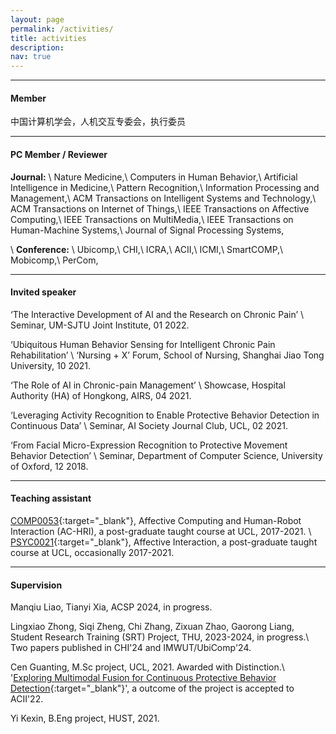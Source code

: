 ```yaml
---
layout: page
permalink: /activities/
title: activities
description:
nav: true
---
```

---

#### Member
中国计算机学会，人机交互专委会，执行委员

---

#### PC Member / Reviewer
**Journal:**
\\
Nature Medicine,\\
Computers in Human Behavior,\\
Artificial Intelligence in Medicine,\\
Pattern Recognition,\\
Information Processing and Management,\\
ACM Transactions on Intelligent Systems and Technology,\\
ACM Transactions on Internet of Things,\\
IEEE Transactions on Affective Computing,\\
IEEE Transactions on MultiMedia,\\
IEEE Transactions on Human-Machine Systems,\\
Journal of Signal Processing Systems,

\\
**Conference:**
\\
Ubicomp,\\
CHI,\\
ICRA,\\
ACII,\\
ICMI,\\
SmartCOMP,\\
Mobicomp,\\
PerCom,

---

#### Invited speaker
‘The Interactive Development of AI and the Research on Chronic Pain’ \\
Seminar, UM-SJTU Joint Institute, 01 2022.

‘Ubiquitous Human Behavior Sensing for Intelligent Chronic Pain Rehabilitation’ \\
‘Nursing + X’ Forum, School of Nursing, Shanghai Jiao Tong University, 10 2021.

‘The Role of AI in Chronic-pain Management’ \\
Showcase, Hospital Authority (HA) of Hongkong, AIRS, 04 2021.

‘Leveraging Activity Recognition to Enable Protective Behavior Detection in Continuous Data’ \\
Seminar, AI Society Journal Club, UCL, 02 2021.

‘From Facial Micro-Expression Recognition to Protective Movement Behavior Detection’ \\
Seminar, Department of Computer Science, University of Oxford, 12 2018.

---

#### Teaching assistant
[COMP0053](https://www.ucl.ac.uk/module-catalogue/modules/affective-computing-and-human-robot-interaction/COMP0053){:target="\_blank"}, Affective Computing and Human-Robot Interaction (AC-HRI), a post-graduate taught course at UCL, 2017-2021.
\\
[PSYC0021](https://www.ucl.ac.uk/module-catalogue/modules/affective-interaction/PSYC0021){:target="\_blank"}, Affective Interaction, a post-graduate taught course at UCL, occasionally 2017-2021.

---

#### Supervision
Manqiu Liao, Tianyi Xia, ACSP 2024, in progress.

Lingxiao Zhong, Siqi Zheng, Chi Zhang, Zixuan Zhao, Gaorong Liang, Student Research Training (SRT) Project, THU, 2023-2024, in progress.\\
Two papers published in CHI'24 and IMWUT/UbiComp'24.

Cen Guanting, M.Sc project, UCL, 2021. Awarded with Distinction.\\
'[Exploring Multimodal Fusion for Continuous Protective Behavior Detection](https://wangchongyang.ai/assets/pdf/Exploring_Multimodal_Fusion_for_Protective_Behavior_Detection_in_Continuous_Data_ACII2022.pdf){:target="\_blank"}', a outcome of the project is accepted to ACII'22.

Yi Kexin, B.Eng project, HUST, 2021.
